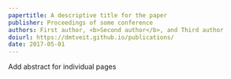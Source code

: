 ```yaml
---
papertitle: A descriptive title for the paper
publisher: Proceedings of some conference
authors: First author, <b>Second author</b>, and Third author
doiurl: https://dmtveit.github.io/publications/
date: 2017-05-01
---
```


Add abstract for individual pages